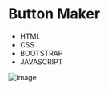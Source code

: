 # Button Maker

- HTML
- CSS
- BOOTSTRAP
- JAVASCRIPT


![image](https://user-images.githubusercontent.com/111624220/202358729-fa722b80-85a9-41e1-a967-3428e3b48e8c.png)
